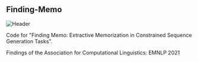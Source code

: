 ## Finding-Memo

![Header](https://www.dropbox.com/s/q2mhqn8iqfb9hyj/finding_memo.PNG)

Code for "Finding Memo: Extractive Memorization in Constrained Sequence Generation Tasks". 

Findings of the Association for Computational Linguistics: EMNLP 2021
